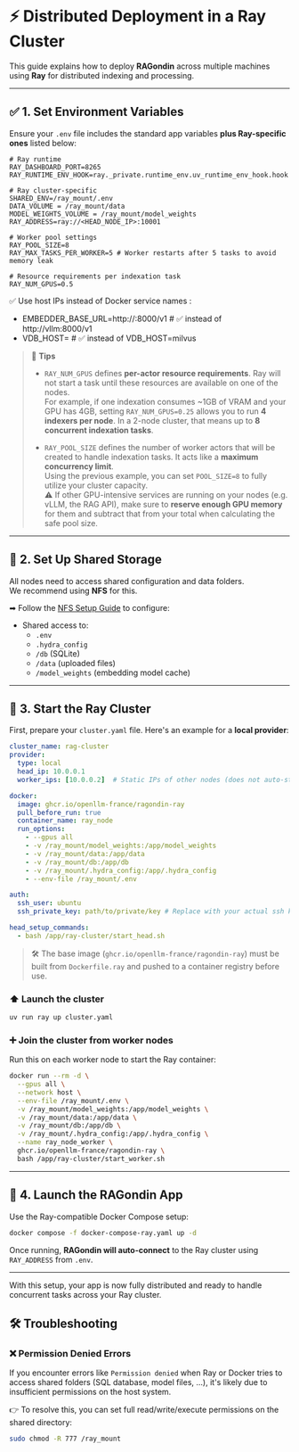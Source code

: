 # ⚡ Distributed Deployment in a Ray Cluster

This guide explains how to deploy **RAGondin** across multiple machines using **Ray** for distributed indexing and processing.

---

## ✅ 1. Set Environment Variables

Ensure your `.env` file includes the standard app variables **plus Ray-specific ones** listed below:

```env
# Ray runtime
RAY_DASHBOARD_PORT=8265
RAY_RUNTIME_ENV_HOOK=ray._private.runtime_env.uv_runtime_env_hook.hook

# Ray cluster-specific
SHARED_ENV=/ray_mount/.env
DATA_VOLUME = /ray_mount/data
MODEL_WEIGHTS_VOLUME = /ray_mount/model_weights
RAY_ADDRESS=ray://<HEAD_NODE_IP>:10001

# Worker pool settings
RAY_POOL_SIZE=8
RAY_MAX_TASKS_PER_WORKER=5 # Worker restarts after 5 tasks to avoid memory leak

# Resource requirements per indexation task
RAY_NUM_GPUS=0.5
```

✅ Use host IPs instead of Docker service names :

- EMBEDDER_BASE_URL=http://<HOST-IP>:8000/v1  # ✅ instead of http://vllm:8000/v1
- VDB_HOST=<HOST-IP>                          # ✅ instead of VDB_HOST=milvus


> 🧠 **Tips**  
>
> - `RAY_NUM_GPUS` defines **per-actor resource requirements**. Ray will not start a task until these resources are available on one of the nodes.  
>   For example, if one indexation consumes ~1GB of VRAM and your GPU has 4GB, setting `RAY_NUM_GPUS=0.25` allows you to run **4 indexers per node**. In a 2-node cluster, that means up to **8 concurrent indexation tasks**.  
>
> - `RAY_POOL_SIZE` defines the number of worker actors that will be created to handle indexation tasks. It acts like a **maximum concurrency limit**.  
>   Using the previous example, you can set `POOL_SIZE=8` to fully utilize your cluster capacity.  
>   ⚠️ If other GPU-intensive services are running on your nodes (e.g. vLLM, the RAG API), make sure to **reserve enough GPU memory** for them and subtract that from your total when calculating the safe pool size.

---

## 📁 2. Set Up Shared Storage

All nodes need to access shared configuration and data folders.  
We recommend using **NFS** for this.

➡ Follow the [NFS Setup Guide](./setup_nfs.md) to configure:

- Shared access to:
  - `.env`
  - `.hydra_config`
  - `/db` (SQLite)
  - `/data` (uploaded files)
  - `/model_weights` (embedding model cache)

---

## 🚀 3. Start the Ray Cluster

First, prepare your `cluster.yaml` file. Here's an example for a **local provider**:

```yaml
cluster_name: rag-cluster
provider:
  type: local
  head_ip: 10.0.0.1
  worker_ips: [10.0.0.2]  # Static IPs of other nodes (does not auto-start workers)

docker:
  image: ghcr.io/openllm-france/ragondin-ray
  pull_before_run: true
  container_name: ray_node
  run_options:
    - --gpus all
    - -v /ray_mount/model_weights:/app/model_weights
    - -v /ray_mount/data:/app/data
    - -v /ray_mount/db:/app/db
    - -v /ray_mount/.hydra_config:/app/.hydra_config
    - --env-file /ray_mount/.env

auth:
  ssh_user: ubuntu
  ssh_private_key: path/to/private/key # Replace with your actual ssh key path

head_setup_commands:
  - bash /app/ray-cluster/start_head.sh
```

> 🛠️ The base image (`ghcr.io/openllm-france/ragondin-ray`) must be built from `Dockerfile.ray` and pushed to a container registry before use.

### ⬆️ Launch the cluster

```bash
uv run ray up cluster.yaml
```

### ➕ Join the cluster from worker nodes

Run this on each worker node to start the Ray container:

```bash
docker run --rm -d \
  --gpus all \
  --network host \
  --env-file /ray_mount/.env \
  -v /ray_mount/model_weights:/app/model_weights \
  -v /ray_mount/data:/app/data \
  -v /ray_mount/db:/app/db \
  -v /ray_mount/.hydra_config:/app/.hydra_config \
  --name ray_node_worker \
  ghcr.io/openllm-france/ragondin-ray \
  bash /app/ray-cluster/start_worker.sh
```

---

## 🐳 4. Launch the RAGondin App

Use the Ray-compatible Docker Compose setup:

```bash
docker compose -f docker-compose-ray.yaml up -d
```

Once running, **RAGondin will auto-connect** to the Ray cluster using `RAY_ADDRESS` from `.env`.

---

With this setup, your app is now fully distributed and ready to handle concurrent tasks across your Ray cluster.


## 🛠️ Troubleshooting

### ❌ Permission Denied Errors

If you encounter errors like `Permission denied` when Ray or Docker tries to access shared folders (SQL database, model files, ...), it's likely due to insufficient permissions on the host system.

👉 To resolve this, you can set full read/write/execute permissions on the shared directory:

```bash
sudo chmod -R 777 /ray_mount
```